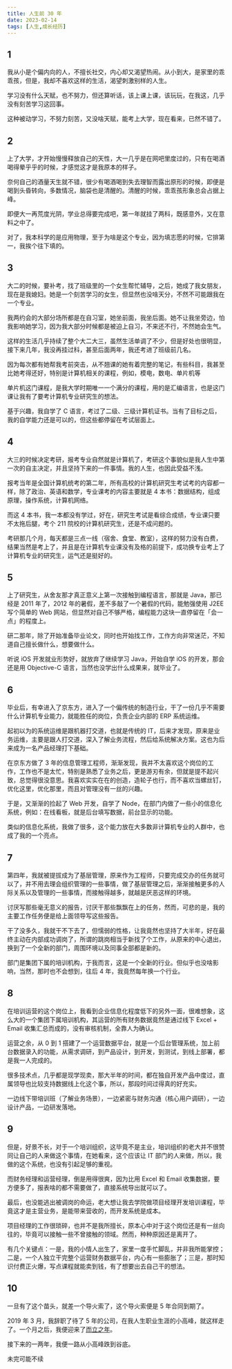 ```yaml
---
title: 人生前 30 年
date: 2023-02-14
tags: [人生,成长经历]
---
```


## 1

我从小是个偏内向的人，不擅长社交，内心却又渴望热闹。从小到大，是家里的乖乖孩，但是，我却不喜欢这样的生活，渴望刺激别样的人生。

学习没有什么天赋，也不努力，但还算听话，该上课上课，该玩玩，在我这，几乎没有刻苦学习这回事。

这种被动学习，不努力刻苦，又没啥天赋，能考上大学，现在看来，已然不错了。

## 2
上了大学，才开始慢慢释放自己的天性，大一几乎是在网吧里度过的，只有在喝酒喝得晕乎乎的时候，才感觉这才是我原本的样子。

奈何自己的酒量天生就不错，很少有喝酒喝到失去理智而露出原形的时候，即便是喝到头昏转向，多数情况，脑袋也是清醒的。清醒的时候，乖乖孩形象总会占据上峰。

即便大一再荒度光阴，学业总得要完成吧，第一年就挂了两科，既感意外，又在意料之中了。

对了，我本科学的是应用物理，至于为啥是这个专业，因为填志愿的时候，它排第一，我挨个往下填的。

## 3
大二的时候，要补考，找了班级里的一个女生帮忙辅导，之后，她成了我女朋友，现在是我媳妇。她是一个刻苦学习的女生，但显然也没啥天分，不然不可能跟我在一个专业。

我两约会的大部分场所都是在自习室，她坐前面，我坐后面。她不让我坐旁边，怕我影响她学习，因为我大部分时候都是被迫上自习，不来还不行，不然她会生气。

这样的生活几乎持续了整个大二大三，虽然生活单调了不少，但是好处也很明显，接下来几年，我没再挂过科，甚至后面两年，我还考进了班级前几名。

因为每次都有她帮我考前突击，从不翘课的她有着完整的笔记，有些科目，我甚至比她考得还好，特别是计算机相关的课程，例如，模电，数电、单片机等

单片机这门课程，是我大学时期唯一一个满分的课程，用的是汇编语言，也是这门课让我有了要考计算机专业研究生的想法。

基于兴趣，我自学了 C 语言，考过了二级、三级计算机证书。当有了目标之后，我的自学能力还是可以的，但这些都停留在考试层面上。

## 4
大三的时候决定考研，报考专业自然就是计算机了，考研这个事貌似是我人生中第一次的自主决定，并且坚持下来的一件事情。我的人生，也因此受益不浅。

报考当年是全国计算机统考的第二年，所有高校的计算机研究生考试考的内容都一样，除了政治、英语和数学，专业课考的内容主要就是 4 本书：数据结构，组成原理，操作系统，计算机网络。

而这 4 本书，我一本都没有学过，好在，研究生考试是看综合成绩，专业课只要不太拖后腿，考个 211 院校的计算机研究生，还是不成问题的。

考研那几个月，每天都是三点一线（宿舍、食堂、教室），这样的努力没有白费，结果当然是考上了，并且是在计算机专业课没有及格的前提下，成功换专业考上了计算机专业的研究生，运气还是挺好的。

## 5
上了研究生，从舍友那才真正意义上第一次接触到编程语言，那就是 Java，那已经是 2011 年了，2012 年的暑假，差不多敲了一个暑假的代码，能勉强使用 J2EE 写个简单的 Web 网站，但显然对自己不够严格，编程能力这块一直停留在「会一点」的程度上。

研二那年，除了开始准备毕业论文，同时也开始找工作，工作方向非常迷茫，不知道自己擅长做什么，想要做什么。

听说 iOS 开发就业形势好，就放弃了继续学习 Java，开始自学 iOS 的开发，那会还是用 Objective-C 语言，当然也没学出什么成果来，就毕业了。

## 6
毕业后，有幸进入了京东方，进入了一个偏传统的制造行业，干了一份几乎不需要什么计算机专业能力，就能胜任的岗位，负责企业内部的 ERP 系统运维。

起初以为的系统运维是跟机器打交道，也就是传统的 IT，后来才发现，原来是业务运维，主要是跟人打交道，深入了解业务流程，然后给系统解决方案。这也为后来成为一名产品经理打下基础。

在京东方做了 3 年的信息管理工程师，渐渐发现，我并不太喜欢这个岗位的工作，工作也不是太忙，特别是熟悉了业务之后，更是游刃有余，但就是提不起兴致，总觉得很没意思。我喜欢实实在在的创造，造轮子也行，而不喜欢当螺丝钉，优化这里，优化那里，而且对管理没有一丝的兴趣。

于是，又渐渐的捡起了 Web 开发，自学了 Node，在部门内做了一些小的信息化系统，例如：在线看板，就是后台填写数据，前台显示的功能。

类似的信息化系统，我做了很多，这个能力放在大多数非计算机专业的人群中，也成了我的一个亮点。

## 7

第四年，我就被提拔成为了基层管理，原来作为工程师，只要完成交办的任务就可以了，并不用去理会组织管理的一些事情，做了基层管理之后，渐渐接触更多的人际关系以及管理的一些事情，而接触得越多，就越是厌恶这样的环境。

讨厌写那些毫无意义的报告，讨厌干那些飘飘在上的任务，然而，可悲的是，我的主要工作任务便是给上面领导写这些报告。

干了没多久，我就干不下去了，但懦弱的性格，让我竟然也坚持了大半年，好在最终主动在内部成功调岗了，所谓的跳岗相当于新找了个工作，从原来的中心退出，换到了一个全新的部门，周围环境以及同事全部都是新的。

部门是集团下属的培训机构，于我而言，这是一个全新的行业。但似乎也没啥影响，当然，那时也不会想到，往后 4 年，我竟然每年换一个行业。

## 8

在培训运营的这个岗位上，我看到企业信息化程度低下的另外一面，很难想象，这么大的一个集团下属培训机构，其运营的所有财务数据竟然是通过线下 Excel + Email 收集汇总而成的，没有审核机制，全靠人为确认。

运营之余，从 0 到 1 搭建了一个运营数据平台，就是一个后台管理系统，加上前台数据录入的功能，从需求调研，到产品设计，到开发，到测试，到线上部署，都是我一人完成的。

很多技术点，几乎都是现学现卖，那大半年的时间，都在独自开发产品中度过，直属领导也比较支持数据线上化这个事，所以，那段时间过得真的好充实。

一边线下带培训班（了解业务场景），一边紧密与财务沟通（核心用户调研），一边设计产品，一边研发落地。

## 9

但是，好景不长，对于一个培训组织，这毕竟不是主业，培训组织的老大并不很赞同让自己的人来做这个事情，在她看来，这个应该让 IT 部门的人来做，所以，我做的这个系统，也没有引起足够的重视。

而财务经理和运营经理，倒是用得很爽，因为比用 Excel 和 Email 收集数据，要方便多了，报表啥的都不需要做了，直接系统导出就可以了。

最后，也没能逃出被调岗的命运，老大想让我去学院做项目经理开发培训课程，毕竟这才是主营业务，是能带来营收的，而开发系统是成本。

项目经理的工作很琐碎，也并不是我所擅长，原本心中对于这个岗位还是有一丝向往的，毕竟可以接触一些不曾接触的领域。然而，种种原因还是离开了。

有几个关键点：一是，我的小情人出生了，家里一度手忙脚乱，并非我所能掌控；二是，一个人独立干完整个运营财务数据平台，内心有一些膨胀了；三是，那时知识付费正火爆，写点课程就能卖到钱，有了想要出去自己干的想法。

## 10
一旦有了这个苗头，就差一个导火索了，这个导火索便是 5 年合同到期了。

2019 年 3 月，我辞职了待了 5 年的公司，在我人生职业生涯的小高峰，就这样走了。一个月之后，我便迎来了[而立之年](https://mp.weixin.qq.com/s?__biz=MjM5MDQ4NjUwMg==&mid=2649197122&idx=1&sn=0406624fd1927fa06777372802cca0b6&chksm=be5730cb8920b9ddbe98a240642e1b0b2da1f1352736dd678a009b3a2d74eedd010ce1de90b6&token=1184766650&lang=zh_CN#rd)。

接下来的一两年，我便一路从小高峰跌到谷底。

未完可能不续